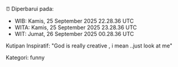 ⏰ Diperbarui pada:
- WIB: Kamis, 25 September 2025 22.28.36 UTC
- WITA: Kamis, 25 September 2025 23.28.36 UTC
- WIT: Jumat, 26 September 2025 00.28.36 UTC

Kutipan Inspiratif:
"God is really creative , i mean ..just look at me"


Kategori: funny

